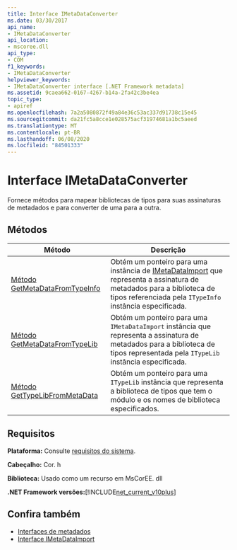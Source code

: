 ```yaml
---
title: Interface IMetaDataConverter
ms.date: 03/30/2017
api_name:
- IMetaDataConverter
api_location:
- mscoree.dll
api_type:
- COM
f1_keywords:
- IMetaDataConverter
helpviewer_keywords:
- IMetaDataConverter interface [.NET Framework metadata]
ms.assetid: 9caea662-0167-4267-b14a-2fa42c3be4ea
topic_type:
- apiref
ms.openlocfilehash: 7a2a5080872f49a84e36c53ac337d91738c15e45
ms.sourcegitcommit: da21fc5a8cce1e028575acf31974681a1bc5aeed
ms.translationtype: MT
ms.contentlocale: pt-BR
ms.lasthandoff: 06/08/2020
ms.locfileid: "84501333"
---
```

# <a name="imetadataconverter-interface"></a>Interface IMetaDataConverter
Fornece métodos para mapear bibliotecas de tipos para suas assinaturas de metadados e para converter de uma para a outra.  
  
## <a name="methods"></a>Métodos  
  
|Método|Descrição|  
|------------|-----------------|  
|[Método GetMetaDataFromTypeInfo](imetadataconverter-getmetadatafromtypeinfo-method.md)|Obtém um ponteiro para uma instância de [IMetaDataImport](imetadataimport-interface.md) que representa a assinatura de metadados para a biblioteca de tipos referenciada pela `ITypeInfo` instância especificada.|  
|[Método GetMetaDataFromTypeLib](imetadataconverter-getmetadatafromtypelib-method.md)|Obtém um ponteiro para uma `IMetaDataImport` instância que representa a assinatura de metadados para a biblioteca de tipos representada pela `ITypeLib` instância especificada.|  
|[Método GetTypeLibFromMetaData](imetadataconverter-gettypelibfrommetadata-method.md)|Obtém um ponteiro para uma `ITypeLib` instância que representa a biblioteca de tipos que tem o módulo e os nomes de biblioteca especificados.|  
  
## <a name="requirements"></a>Requisitos  
 **Plataforma:** Consulte [requisitos do sistema](../../get-started/system-requirements.md).  
  
 **Cabeçalho:** Cor. h  
  
 **Biblioteca:** Usado como um recurso em MsCorEE. dll  
  
 **.NET Framework versões:**[!INCLUDE[net_current_v10plus](../../../../includes/net-current-v10plus-md.md)]  
  
## <a name="see-also"></a>Confira também

- [Interfaces de metadados](metadata-interfaces.md)
- [Interface IMetaDataImport](imetadataimport-interface.md)
